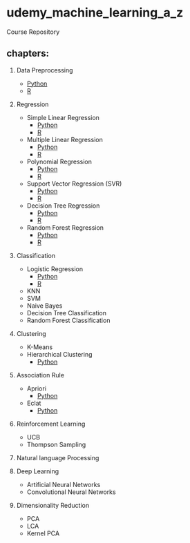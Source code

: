 # udemy_machine_learning_a_z
Course Repository

## chapters:
1. Data Preprocessing
    - [Python](./Part%201%20-%20Data%20Preprocessing/Python%20-%20Part%201%20-%20Data%20Preprocessing.ipynb)
    - [R](./Part%201%20-%20Data%20Preprocessing/R%20-%20Part%201%20-%20Data%20Preprocessing.ipynb)

2. Regression
    - Simple Linear Regression
        - [Python](./Part%202%20-%20Regression/Section%204%20-%20Simple%20Linear%20Regression/Python%20-%20Simple%20Linear%20Regression.ipynb)
        - [R](./Part%202%20-%20Regression/Section%204%20-%20Simple%20Linear%20Regression/R%20-%20Simple%20Linear%20Regression.ipynb)
    - Multiple Linear Regression
        - [Python](./Part%202%20-%20Regression/Section%205%20-%20Multiple%20Linear%20Regression/Multiple_Linear_Regression/Python%20-%20Multiple%20Linear%20Regression.ipynb)
        - [R](./Part%202%20-%20Regression/Section%205%20-%20Multiple%20Linear%20Regression/Multiple_Linear_Regression/R%20-%20Multiple%20Linear%20Regression.ipynb)
    - Polynomial Regression
        - [Python](./Part%202%20-%20Regression/Section%206%20-%20Polynomial%20Regression/Python%20-%20Polynomial%20Regression.ipynb)
        - [R](./Part%202%20-%20Regression/Section%206%20-%20Polynomial%20Regression/R%20-%20Polynomial%20Regression.ipynb)
    - Support Vector Regression (SVR)
        - [Python](./Part%202%20-%20Regression/Section%207%20-%20Support%20Vector%20Regression%20(SVR)/Python%20-%20SVR.ipynb)
        - [R](./Part%202%20-%20Regression/Section%207%20-%20Support%20Vector%20Regression%20(SVR)/R%20-%20SVR.ipynb)
    - Decision Tree Regression
        - [Python](./Part%202%20-%20Regression/Section%208%20-%20Decision%20Tree%20Regression/Python%20-%20Decision%20Tree%20Regression.ipynb)
        - [R](./Part%202%20-%20Regression/Section%208%20-%20Decision%20Tree%20Regression/R%20-%20Decision%20Tree%20Regression.ipynb)
    - Random Forest Regression
        - [Python](./Part%202%20-%20Regression/Section%209%20-%20Random%20Forest%20Regression/Python%20-%20Random%20Forest%20Regression-Copy1.ipynb)
        - [R](./Part%202%20-%20Regression/Section%209%20-%20Random%20Forest%20Regression/R%20-%20Random%20Forest%20Regression.ipynb)

3. Classification
    - Logistic Regression
        - [Python](./Part%203%20-%20Classification/Section%2014%20-%20Logistic%20Regression/Python%20-%20Logistic%20Regression.ipynb)
        - [R](./Part%203%20-%20Classification/Section%2014%20-%20Logistic%20Regression/R%20-%20Logistic%20Regression.ipynb)
    - KNN
    - SVM
    - Naive Bayes
    - Decision Tree Classification
    - Random Forest Classification

4. Clustering
    - K-Means
    - Hierarchical Clustering
        - [Python](./Part%204%20-%20Clustering/Section%2025%20-%20Hierarchical%20Clustering/Python%20-%20Hierarchical%20Clustering.ipynb)

5. Association Rule
    - Apriori
        - [Python](./Part%205%20-%20Association%20Rule%20Learning/Section%2028%20-%20Apriori/Python%20-%20Apriori.ipynb)
    - Eclat
        - [Python](./Part%205%20-%20Association%20Rule%20Learning/Section%2029%20-%20Eclat/Python%20-%20Eclat.ipynb)

6. Reinforcement Learning
    - UCB
    - Thompson Sampling

7. Natural language Processing

8. Deep Learning
    - Artificial Neural Networks
    - Convolutional Neural Networks

9. Dimensionality Reduction
    - PCA
    - LCA
    - Kernel PCA
